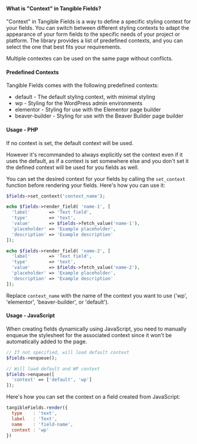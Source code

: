 #### What is "Context" in Tangible Fields?

"Context" in Tangible Fields is a way to define a specific styling context for your fields. You can switch between different styling contexts to adapt the appearance of your form fields to the specific needs of your project or platform. The library provides a list of predefined contexts, and you can select the one that best fits your requirements.

Multiple contextes can be used on the same page without conflicts.

#### Predefined Contexts

Tangible Fields comes with the following predefined contexts:

- default - The default styling context, with minimal styling
- wp - Styling for the WordPress admin environments
- elementor - Styling for use with the Elementor page builder
- beaver-builder - Styling for use with the Beaver Builder page builder

#### Usage - PHP

If no context is set, the default context will be used.

However it's recommanded to always explicitly set the context even if it uses the default, as if a context is set somewhere else and you don't set it the defined context will be used for you fields as well.

You can set the desired context for your fields by calling the `set_context` function before rendering your fields. Here's how you can use it:
```php
$fields->set_context('context_name');

echo $fields->render_field( 'name-1', [
  'label'       => 'Text field',
  'type'        => 'text',
  'value'       => $fields->fetch_value('name-1'),
  'placeholder' => 'Example placeholder',
  'description' => 'Example description'
]);

echo $fields->render_field( 'name-2', [
  'label'       => 'Text field',
  'type'        => 'text',
  'value'       => $fields->fetch_value('name-2'),
  'placeholder' => 'Example placeholder',
  'description' => 'Example description'
]);
```

Replace `context_name` with the name of the context you want to use ('wp', 'elementor', 'beaver-builder', or 'default').

#### Usage - JavaScript

When creating fields dynamically using JavaScript, you need to manually enqueue the stylesheet for the associated context since it won't be automatically added to the page.
```php
// If not specified, will load default context
$fields->enqueue();

// Will load default and WP context
$fields->enqueue([
  'context' => ['default', 'wp']
]);
```

Here's how you can set the context on a field created from JavaScript:
```javascript
tangibleFields.render({
  type    : 'text',
  label   : 'Text',
  name    : 'field-name',
  context : 'wp'
})
```
